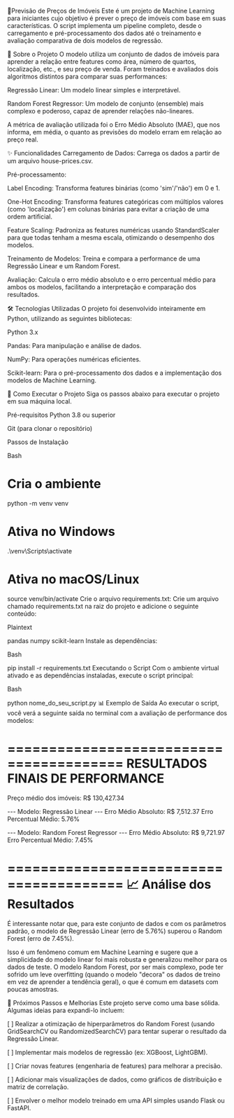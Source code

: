 🚀Previsão de Preços de Imóveis
Este é um projeto de Machine Learning para iniciantes cujo objetivo é prever o preço de imóveis com base em suas características. O script implementa um pipeline completo, desde o carregamento e pré-processamento dos dados até o treinamento e avaliação comparativa de dois modelos de regressão.

📜 Sobre o Projeto
O modelo utiliza um conjunto de dados de imóveis para aprender a relação entre features como área, número de quartos, localização, etc., e seu preço de venda. Foram treinados e avaliados dois algoritmos distintos para comparar suas performances:

Regressão Linear: Um modelo linear simples e interpretável.

Random Forest Regressor: Um modelo de conjunto (ensemble) mais complexo e poderoso, capaz de aprender relações não-lineares.

A métrica de avaliação utilizada foi o Erro Médio Absoluto (MAE), que nos informa, em média, o quanto as previsões do modelo erram em relação ao preço real.

✨ Funcionalidades
Carregamento de Dados: Carrega os dados a partir de um arquivo house-prices.csv.

Pré-processamento:

Label Encoding: Transforma features binárias (como 'sim'/'não') em 0 e 1.

One-Hot Encoding: Transforma features categóricas com múltiplos valores (como 'localização') em colunas binárias para evitar a criação de uma ordem artificial.

Feature Scaling: Padroniza as features numéricas usando StandardScaler para que todas tenham a mesma escala, otimizando o desempenho dos modelos.

Treinamento de Modelos: Treina e compara a performance de uma Regressão Linear e um Random Forest.

Avaliação: Calcula o erro médio absoluto e o erro percentual médio para ambos os modelos, facilitando a interpretação e comparação dos resultados.

🛠️ Tecnologias Utilizadas
O projeto foi desenvolvido inteiramente em Python, utilizando as seguintes bibliotecas:

Python 3.x

Pandas: Para manipulação e análise de dados.

NumPy: Para operações numéricas eficientes.

Scikit-learn: Para o pré-processamento dos dados e a implementação dos modelos de Machine Learning.

🚀 Como Executar o Projeto
Siga os passos abaixo para executar o projeto em sua máquina local.

Pré-requisitos
Python 3.8 ou superior

Git (para clonar o repositório)

Passos de Instalação

Bash

# Cria o ambiente
python -m venv venv

# Ativa no Windows
.\venv\Scripts\activate

# Ativa no macOS/Linux
source venv/bin/activate
Crie o arquivo requirements.txt:
Crie um arquivo chamado requirements.txt na raiz do projeto e adicione o seguinte conteúdo:

Plaintext

pandas
numpy
scikit-learn
Instale as dependências:

Bash

pip install -r requirements.txt
Executando o Script
Com o ambiente virtual ativado e as dependências instaladas, execute o script principal:

Bash

python nome_do_seu_script.py
📊 Exemplo de Saída
Ao executar o script, você verá a seguinte saída no terminal com a avaliação de performance dos modelos:

========================================
      RESULTADOS FINAIS DE PERFORMANCE      
========================================
Preço médio dos imóveis: R$ 130,427.34

--- Modelo: Regressão Linear ---
Erro Médio Absoluto: R$ 7,512.37
Erro Percentual Médio: 5.76%

--- Modelo: Random Forest Regressor ---
Erro Médio Absoluto: R$ 9,721.97
Erro Percentual Médio: 7.45%

========================================
📈 Análise dos Resultados
========================================
É interessante notar que, para este conjunto de dados e com os parâmetros padrão, o modelo de Regressão Linear (erro de 5.76%) superou o Random Forest (erro de 7.45%).

Isso é um fenômeno comum em Machine Learning e sugere que a simplicidade do modelo linear foi mais robusta e generalizou melhor para os dados de teste. O modelo Random Forest, por ser mais complexo, pode ter sofrido um leve overfitting (quando o modelo "decora" os dados de treino em vez de aprender a tendência geral), o que é comum em datasets com poucas amostras.

🔮 Próximos Passos e Melhorias
Este projeto serve como uma base sólida. Algumas ideias para expandi-lo incluem:

[ ] Realizar a otimização de hiperparâmetros do Random Forest (usando GridSearchCV ou RandomizedSearchCV) para tentar superar o resultado da Regressão Linear.

[ ] Implementar mais modelos de regressão (ex: XGBoost, LightGBM).

[ ] Criar novas features (engenharia de features) para melhorar a precisão.

[ ] Adicionar mais visualizações de dados, como gráficos de distribuição e matriz de correlação.

[ ] Envolver o melhor modelo treinado em uma API simples usando Flask ou FastAPI.
